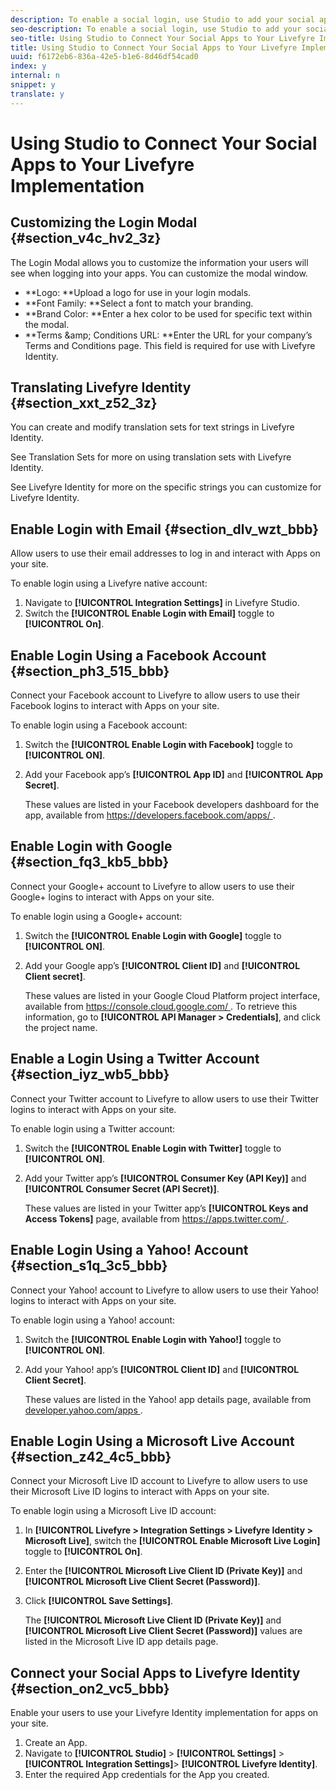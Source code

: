 ```yaml
---
description: To enable a social login, use Studio to add your social apps’ credentials to your Livefyre integration, and customize the Login Modal.
seo-description: To enable a social login, use Studio to add your social apps’ credentials to your Livefyre integration, and customize the Login Modal.
seo-title: Using Studio to Connect Your Social Apps to Your Livefyre Implementation
title: Using Studio to Connect Your Social Apps to Your Livefyre Implementation
uuid: f6172eb6-836a-42e5-b1e6-8d46df54cad0
index: y
internal: n
snippet: y
translate: y
---
```


# Using Studio to Connect Your Social Apps to Your Livefyre Implementation


## Customizing the Login Modal {#section_v4c_hv2_3z}

The Login Modal allows you to customize the information your users will see when logging into your apps. You can customize the modal window.

* **Logo: **Upload a logo for use in your login modals.
* **Font Family: **Select a font to match your branding.
* **Brand Color: **Enter a hex color to be used for specific text within the modal.
* **Terms &amp;amp; Conditions URL: **Enter the URL for your company’s Terms and Conditions page. This field is required for use with Livefyre Identity.

## Translating Livefyre Identity {#section_xxt_z52_3z}

You can create and modify translation sets for text strings in Livefyre Identity.

See Translation Sets for more on using translation sets with Livefyre Identity.

See Livefyre Identity for more on the specific strings you can customize for Livefyre Identity.

## Enable Login with Email {#section_dlv_wzt_bbb}

Allow users to use their email addresses to log in and interact with Apps on your site.

To enable login using a Livefyre native account:

1. Navigate to **[!UICONTROL  Integration Settings]** in Livefyre Studio.
1. Switch the **[!UICONTROL  Enable Login with Email]** toggle to **[!UICONTROL  On]**.

## Enable Login Using a Facebook Account {#section_ph3_515_bbb}

Connect your Facebook account to Livefyre to allow users to use their Facebook logins to interact with Apps on your site.

To enable login using a Facebook account:

1. Switch the **[!UICONTROL  Enable Login with Facebook]** toggle to **[!UICONTROL  ON]**.
1. Add your Facebook app’s **[!UICONTROL  App ID]** and **[!UICONTROL  App Secret]**.

   These values are listed in your Facebook developers dashboard for the app, available from [ https://developers.facebook.com/apps/ ](https://developers.facebook.com/apps/675503539257343/dashboard/).


## Enable Login with Google {#section_fq3_kb5_bbb}

Connect your Google+ account to Livefyre to allow users to use their Google+ logins to interact with Apps on your site.

To enable login using a Google+ account:

1. Switch the **[!UICONTROL  Enable Login with Google]** toggle to **[!UICONTROL  ON]**.
1. Add your Google app’s **[!UICONTROL  Client ID]** and **[!UICONTROL  Client secret]**.

   These values are listed in your Google Cloud Platform project interface, available from [ https://console.cloud.google.com/ ](https://console.cloud.google.com/apis/library). To retrieve this information, go to **[!UICONTROL  API Manager > Credentials]**, and click the project name.


## Enable a Login Using a Twitter Account {#section_iyz_wb5_bbb}

Connect your Twitter account to Livefyre to allow users to use their Twitter logins to interact with Apps on your site.

To enable login using a Twitter account:

1. Switch the **[!UICONTROL  Enable Login with Twitter]** toggle to **[!UICONTROL  ON]**.
1. Add your Twitter app’s **[!UICONTROL  Consumer Key (API Key)]** and **[!UICONTROL  Consumer Secret (API Secret)]**.

   These values are listed in your Twitter app’s **[!UICONTROL  Keys and Access Tokens]** page, available from [ https://apps.twitter.com/ ](https://apps.twitter.com/).


## Enable Login Using a Yahoo! Account {#section_s1q_3c5_bbb}

Connect your Yahoo! account to Livefyre to allow users to use their Yahoo! logins to interact with Apps on your site.

To enable login using a Yahoo! account:

1. Switch the **[!UICONTROL  Enable Login with Yahoo!]** toggle to **[!UICONTROL  ON]**.
1. Add your Yahoo! app’s **[!UICONTROL  Client ID]** and **[!UICONTROL  Client Secret]**.

   These values are listed in the Yahoo! app details page, available from [ developer.yahoo.com/apps ](https://developer.yahoo.com/apps).


## Enable Login Using a Microsoft Live Account {#section_z42_4c5_bbb}

Connect your Microsoft Live ID account to Livefyre to allow users to use their Microsoft Live ID logins to interact with Apps on your site.

To enable login using a Microsoft Live ID account:

1. In **[!UICONTROL  Livefyre > Integration Settings > Livefyre Identity > Microsoft Live]**, switch the **[!UICONTROL  Enable Microsoft Live Login]** toggle to **[!UICONTROL  On]**.
1. Enter the **[!UICONTROL  Microsoft Live Client ID (Private Key)]** and **[!UICONTROL  Microsoft Live Client Secret (Password)]**.
1. Click **[!UICONTROL  Save Settings]**.

   The **[!UICONTROL  Microsoft Live Client ID (Private Key)]** and **[!UICONTROL  Microsoft Live Client Secret (Password)]** values are listed in the Microsoft Live ID app details page.


## Connect your Social Apps to Livefyre Identity {#section_on2_vc5_bbb}

Enable your users to use your Livefyre Identity implementation for apps on your site.

1. Create an App.
1. Navigate to **[!UICONTROL  Studio]** > **[!UICONTROL  Settings]** > **[!UICONTROL  Integration Settings]**> **[!UICONTROL  Livefyre Identity]**.
1. Enter the required App credentials for the App you created.
